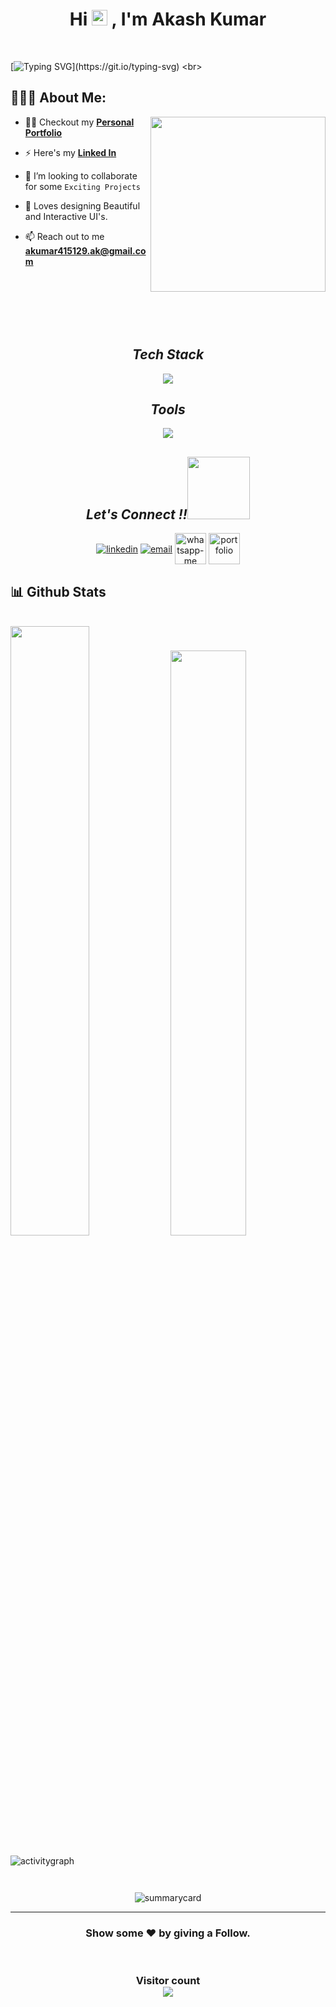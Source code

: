 
   <h1 align="center">Hi <img src="https://media.giphy.com/media/hvRJCLFzcasrR4ia7z/giphy.gif" width="25px"> , I'm Akash Kumar </h1>
 <br>
   
 [![Typing SVG](https://readme-typing-svg.herokuapp.com?font=Fira+Code&pause=1000&width=435&lines=Full+Stack+Developer;Software+Developer;MERN+Developer;Thanks+for+Visiting...)](https://git.io/typing-svg)
  <br>
   ## 👨🏻‍💻 About Me:

<img  src="https://github.com/web-dev-akash/web-dev-akash/assets/96625397/66d80e58-e51d-4d48-a78e-8128f49ad2dd" height="280px" align="right" />


- 🙋‍♂️ Checkout my **[Personal Portfolio](https://akash-dev.netlify.app/)**

- ⚡ Here's my **[Linked In](https://www.linkedin.com/in/web-dev-akash/)**

- 👯 I’m looking to collaborate for some `Exciting Projects`

- 💓 Loves designing Beautiful and Interactive UI's.

- 📫 Reach out to me **akumar415129.ak@gmail.com**

<br>
<br>
<br>


<br>

<br>

<h2 align="center"><i>Tech Stack</i></h2>
<p align="center">
  <a >
    <img src="https://skillicons.dev/icons?i=html,css,js,react,redux,nodejs,express,mongodb,java,bootstrap,materialui,tailwind,next,scss,vite" />
  </a>
</p>



<h2 align="center"><i>Tools</i></h2>
<p align="center">
  <a >
    <img src="https://skillicons.dev/icons?i=codepen,git,github,heroku,netlify,vscode,vercel,linux,aws,stackoverflow,postman" />
  </a>
</p>



<h2 align="center"><i>Let's Connect !!<img src="https://raw.githubusercontent.com/ShahriarShafin/ShahriarShafin/main/Assets/handshake.gif" width="100" /></i></h2>

<p align="center">
  <a href="https://www.linkedin.com/in/web-dev-akash/" target="_blank"><img align="center" src="https://skillicons.dev/icons?i=linkedin" alt="linkedin" /></a>
  <a title="akumar415129.ak@gmail.com" href="mailto:akumar415129.ak@gmail.com" target="_blank"><img align="center"  src="https://skillicons.dev/icons?i=gmail" alt="email" /></a>
  <a href="https://wa.me/917018178377" target="_blank"><img align="center" src="https://cdn-icons-png.flaticon.com/128/733/733585.png" width="50px"  alt="whatsapp-me" /></a>
  <a href="https://akash-dev.netlify.app/" target="_blank"><img align="center" src="https://user-images.githubusercontent.com/107247913/185736439-402f6025-1e63-4eb3-b770-aacd5e4b1386.png"  width="50px" alt="portfolio" /></a>
</p>



<h2>📊 Github Stats</h2>
<br/>

<div>
  <img width="50%" src="https://github-readme-stats.vercel.app/api?username=web-dev-akash&show_icons=true" />
  <img width="49%" src="https://github-readme-stats.vercel.app/api/top-langs/?username=web-dev-akash&layout=compact" />
</div>
 <br />
<img src="https://github-readme-activity-graph.vercel.app/graph?username=web-dev-akash&bg_color=ffffff&color=4d6aff&line=4b56ec&point=8f73ce&area=true&hide_border=true" alt="activitygraph" /> 
<br />
<p align="center"><img src="https://github-readme-streak-stats.herokuapp.com/?user=web-dev-akash" alt=""/></p>
<p align="center" ><img src="https://github-profile-trophy.vercel.app/?username=web-dev-akash" alt=""/> </p>
<p align="center"><img src="https://github-profile-summary-cards.vercel.app/api/cards/profile-details?username=web-dev-akash" alt="summarycard"/> </p>
<hr />
<h3 align="center">
 Show some ❤️ by giving a Follow.
</h3>
<br>
<h3 align="center"> 
  Visitor count <br>
  <img src="https://profile-counter.glitch.me/web-dev-akash/count.svg" />
</h3>
